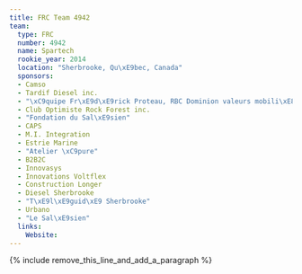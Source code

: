 ```yaml
---
title: FRC Team 4942
team:
  type: FRC
  number: 4942
  name: Spartech
  rookie_year: 2014
  location: "Sherbrooke, Qu\xE9bec, Canada"
  sponsors:
  - Camso
  - Tardif Diesel inc.
  - "\xC9quipe Fr\xE9d\xE9rick Proteau, RBC Dominion valeurs mobili\xE8res inc."
  - Club Optimiste Rock Forest inc.
  - "Fondation du Sal\xE9sien"
  - CAPS
  - M.I. Integration
  - Estrie Marine
  - "Atelier \xC9pure"
  - B2B2C
  - Innovasys
  - Innovations Voltflex
  - Construction Longer
  - Diesel Sherbrooke
  - "T\xE9l\xE9guid\xE9 Sherbrooke"
  - Urbano
  - "Le Sal\xE9sien"
  links:
    Website:
---
```


{% include remove_this_line_and_add_a_paragraph %}